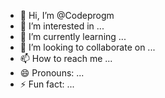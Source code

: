 - 👋 Hi, I’m @Codeprogm
- 👀 I’m interested in ...
- 🌱 I’m currently learning ...
- 💞️ I’m looking to collaborate on ...
- 📫 How to reach me ...
- 😄 Pronouns: ...
- ⚡ Fun fact: ...

<!---
Codeprogm/Codeprogm is a ✨ special ✨ repository because its `README.md` (this file) appears on your GitHub profile.
You can click the Preview link to take a look at your changes.
--->
